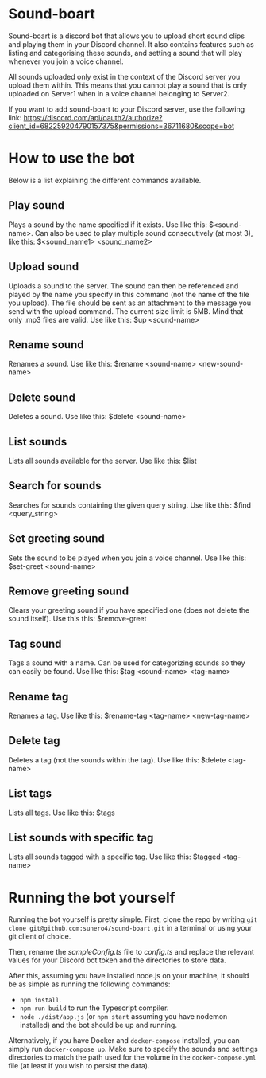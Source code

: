 # Sound-boart

Sound-boart is a discord bot that allows you to upload short sound clips and playing them in your Discord channel. It also contains features such as listing and categorising these sounds, and setting a sound that will play whenever you join a voice channel.

All sounds uploaded only exist in the context of the Discord server you upload them within. This means that you cannot play a sound that is only uploaded on Server1 when in a voice channel belonging to Server2.

If you want to add sound-boart to your Discord server, use the following link: https://discord.com/api/oauth2/authorize?client_id=682259204790157375&permissions=36711680&scope=bot

# How to use the bot

Below is a list explaining the different commands available.

## Play sound

Plays a sound by the name specified if it exists. Use like this: $\<sound-name\>. Can also be used to play multiple sound consecutively (at most 3), like this: $\<sound_name1\> \<sound_name2\>

## Upload sound

Uploads a sound to the server. The sound can then be referenced and played by the name you specify in this command (not the name of the file you upload). The file should be sent as an attachment to the message you send with the upload command. The current size limit is 5MB. Mind that only .mp3 files are valid. Use like this: $up \<sound-name\>

## Rename sound

Renames a sound. Use like this: $rename \<sound-name\> \<new-sound-name\>

## Delete sound

Deletes a sound. Use like this: $delete \<sound-name\>

## List sounds

Lists all sounds available for the server. Use like this: $list

## Search for sounds

Searches for sounds containing the given query string. Use like this: $find \<query_string\>

## Set greeting sound

Sets the sound to be played when you join a voice channel. Use like this: $set-greet \<sound-name\>

## Remove greeting sound

Clears your greeting sound if you have specified one (does not delete the sound itself). Use this this: $remove-greet

## Tag sound

Tags a sound with a name. Can be used for categorizing sounds so they can easily be found. Use like this: $tag \<sound-name\> \<tag-name\>

## Rename tag

Renames a tag. Use like this: $rename-tag \<tag-name\> \<new-tag-name\>

## Delete tag

Deletes a tag (not the sounds within the tag). Use like this: $delete \<tag-name\>

## List tags

Lists all tags. Use like this: $tags

## List sounds with specific tag

Lists all sounds tagged with a specific tag. Use like this: $tagged \<tag-name\>

# Running the bot yourself

Running the bot yourself is pretty simple. First, clone the repo by writing `git clone git@github.com:sunero4/sound-boart.git` in a terminal or using your git client of choice.

Then, rename the _sampleConfig.ts_ file to _config.ts_ and replace the relevant values for your Discord bot token and the directories to store data.

After this, assuming you have installed node.js on your machine, it should be as simple as running the following commands:

- `npm install`.
- `npm run build` to run the Typescript compiler.
- `node ./dist/app.js` (or `npm start` assuming you have nodemon installed) and the bot should be up and running.

Alternatively, if you have Docker and `docker-compose` installed, you can simply run `docker-compose up`. Make sure to specify the sounds and settings directories to match the path used for the volume in the `docker-compose.yml` file (at least if you wish to persist the data).
